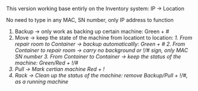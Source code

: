 This version working base entirly on the Inventory system: IP -> Location

No need to type in any MAC, SN number, only IP address to function

1. Backup -> only work as backing up certain machine: Green + #
2. Move -> keep the state of the machine from locationt to location:
   <i>1. From repair room to Container -> backup automaticallly: Green + #
   2. From Container to repair room -> carry no background or !/# sign, only MAC SN number
   3. From Container to Container -> keep the status of the machine: Green/Red + !/#
3. Pull -> Mark certian machine Red + !
4. Rack -> Clean up the status of the machine: remove Backup/Pull + !/#, as a running machine
